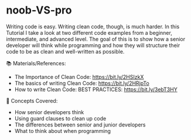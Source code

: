# noob-VS-pro
Writing code is easy. Writing clean code, though, is much harder. In this Tutorial I take a look at two different code examples from a beginner, intermediate, and advanced level. The goal of this is to show how a senior developer will think while programming and how they will structure their code to be as clean and well-written as possible.

📚 Materials/References:

* The Importance of Clean Code: https://bit.ly/2HSIzkX
* The basics of writing Clean Code: https://bit.ly/2HRjpTo
* How to write Clean Code: BEST PRACTICES: https://bit.ly/3ebT3HY

🧠 Concepts Covered:

- How senior developers think
- Using guard clauses to clean up code
- The differences between senior and junior developers
- What to think about when programming
